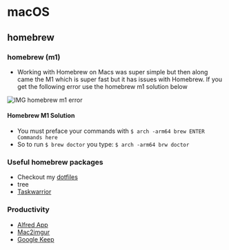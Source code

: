 # macOS

## homebrew
### homebrew (m1) 
* Working with Homebrew on Macs was super simple but then along came the M1 which is super fast but it has issues with Homebrew. If you get the following error use the homebrew m1 solution below

![IMG homebrew m1 error](https://i.imgur.com/irqIk4a.png)

#### Homebrew M1 Solution
* You must preface your commands with `$ arch -arm64 brew ENTER Commands here`
* So to run `$ brew doctor` you type: `$ arch -arm64 brw doctor`

### Useful homebrew packages
* Checkout my [dotfiles](https://github.com/kingluddite/dotfiles/blob/master/Brewfile)
* tree
* [Taskwarrior](./homebrew/task.md)

### Productivity
* [Alfred App](./macos/productivity/alfred-app.md)
* [Mac2imgur](./macos/productivity/mac2imgur.md)
* <a href="https://keep.google.com/" target="_blank">Google Keep</a> 

